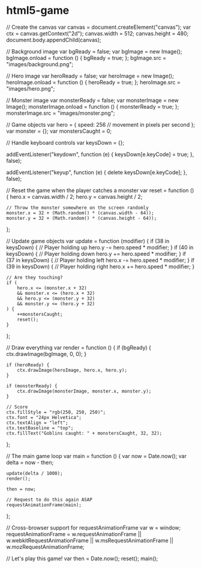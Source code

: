 # html5-game
// Create the canvas
var canvas = document.createElement("canvas");
var ctx = canvas.getContext("2d");
canvas.width = 512;
canvas.height = 480;
document.body.appendChild(canvas);

// Background image
var bgReady = false;
var bgImage = new Image();
bgImage.onload = function () {
	bgReady = true;
};
bgImage.src = "images/background.png";

// Hero image
var heroReady = false;
var heroImage = new Image();
heroImage.onload = function () {
	heroReady = true;
};
heroImage.src = "images/hero.png";

// Monster image
var monsterReady = false;
var monsterImage = new Image();
monsterImage.onload = function () {
	monsterReady = true;
};
monsterImage.src = "images/monster.png";

// Game objects
var hero = {
	speed: 256 // movement in pixels per second
};
var monster = {};
var monstersCaught = 0;

// Handle keyboard controls
var keysDown = {};

addEventListener("keydown", function (e) {
	keysDown[e.keyCode] = true;
}, false);

addEventListener("keyup", function (e) {
	delete keysDown[e.keyCode];
}, false);

// Reset the game when the player catches a monster
var reset = function () {
	hero.x = canvas.width / 2;
	hero.y = canvas.height / 2;

	// Throw the monster somewhere on the screen randomly
	monster.x = 32 + (Math.random() * (canvas.width - 64));
	monster.y = 32 + (Math.random() * (canvas.height - 64));
};

// Update game objects
var update = function (modifier) {
	if (38 in keysDown) { // Player holding up
		hero.y -= hero.speed * modifier;
	}
	if (40 in keysDown) { // Player holding down
		hero.y += hero.speed * modifier;
	}
	if (37 in keysDown) { // Player holding left
		hero.x -= hero.speed * modifier;
	}
	if (39 in keysDown) { // Player holding right
		hero.x += hero.speed * modifier;
	}

	// Are they touching?
	if (
		hero.x <= (monster.x + 32)
		&& monster.x <= (hero.x + 32)
		&& hero.y <= (monster.y + 32)
		&& monster.y <= (hero.y + 32)
	) {
		++monstersCaught;
		reset();
	}
};

// Draw everything
var render = function () {
	if (bgReady) {
		ctx.drawImage(bgImage, 0, 0);
	}

	if (heroReady) {
		ctx.drawImage(heroImage, hero.x, hero.y);
	}

	if (monsterReady) {
		ctx.drawImage(monsterImage, monster.x, monster.y);
	}

	// Score
	ctx.fillStyle = "rgb(250, 250, 250)";
	ctx.font = "24px Helvetica";
	ctx.textAlign = "left";
	ctx.textBaseline = "top";
	ctx.fillText("Goblins caught: " + monstersCaught, 32, 32);
};

// The main game loop
var main = function () {
	var now = Date.now();
	var delta = now - then;

	update(delta / 1000);
	render();

	then = now;

	// Request to do this again ASAP
	requestAnimationFrame(main);
};

// Cross-browser support for requestAnimationFrame
var w = window;
requestAnimationFrame = w.requestAnimationFrame || w.webkitRequestAnimationFrame || w.msRequestAnimationFrame || w.mozRequestAnimationFrame;

// Let's play this game!
var then = Date.now();
reset();
main();
